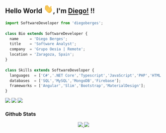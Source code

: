 ## Hello World <img src="https://raw.githubusercontent.com/parth-27/parth-27/master/Hi.gif" width="30px">, I'm [Diego!](https://github.com/diegoberges) !!

```js
import SoftwareDeveloper from 'diegoberges';

class Bio extends SoftwareDeveloper {
  name     = 'Diego Berges';
  title    = 'Software Analyst';
  company  = 'Grupo Oesia | Remote';
  location = 'Zaragoza, Spain';
}

class Skills extends SoftwareDeveloper {
  languages  = ['C#','.NET Core','Typescript','JavaScript','PHP','HTML'];
  databases  = ['SQL','MySQL','MongoDB','Firebase'];
  frameworks = ['Angular','Slim','Bootstrap','MaterialDesign'];
}
```

[<img src="https://img.shields.io/badge/linkedin-%230077B5.svg?&style=for-the-badge&logo=linkedin&logoColor=white">](https://www.linkedin.com/in/diegoberges/)
[<img src="https://img.shields.io/badge/stackoverflow-%23FF5722.svg?&style=for-the-badge&logo=stackoverflow&logoColor=white" />](https://es.stackoverflow.com/users/10796/diego?tab=profile")
[<img src="https://img.shields.io/badge/Portfolio-%23E4405F.svg?&style=for-the-badge">](https://www.diegoberges.com)

### Github Stats
<p align="center">
  <a href="https://github.com/diegoberges">
    <img height="180em" src="https://github-readme-stats.vercel.app/api?username=diegoberges&show_icons=true&title_color=fff&icon_color=FFA656&text_color=A5D7FF&bg_color=161B22&count_private=true" />
    <img height="180em" src="https://github-readme-stats.vercel.app/api/top-langs/?username=diegoberges&&show_icons=true&title_color=fff&icon_color=FFA656&text_color=fff&bg_color=161B22&count_private=true&layout=compact" />
  </a>
</p>
